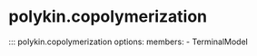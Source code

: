 # polykin.copolymerization

::: polykin.copolymerization
    options:
        members:
            - TerminalModel
